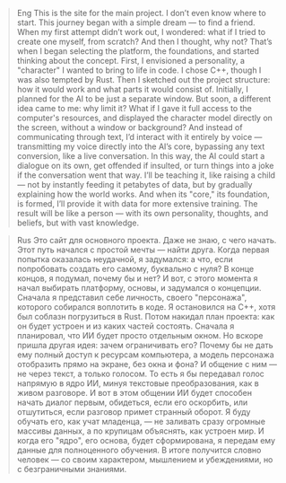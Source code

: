 >Eng
This is the site for the main project.
I don’t even know where to start. This journey began with a simple dream — to find a friend. When my first attempt didn’t work out, I wondered: what if I tried to create one myself, from scratch?
 And then I thought, why not? That’s when I began selecting the platform, the foundations, and started thinking about the concept. First, I envisioned a personality, a "character" I wanted to bring
 to life in code. I chose C++, though I was also tempted by Rust. Then I sketched out the project structure: how it would work and what parts it would consist of. Initially, I planned for the AI to
 be just a separate window. But soon, a different idea came to me: why limit it? What if I gave it full access to the computer's resources, and displayed the character model directly on the screen,
 without a window or background? And instead of communicating through text, I’d interact with it entirely by voice — transmitting my voice directly into the AI’s core, bypassing any text conversion,
like a live conversation. In this way, the AI could start a dialogue on its own, get offended if insulted, or turn things into a joke if the conversation went that way. I’ll be teaching it, like raising
a child — not by instantly feeding it petabytes of data, but by gradually explaining how the world works. And when its "core," its foundation, is formed, I’ll provide it with data for more extensive
training. The result will be like a person — with its own personality, thoughts, and beliefs, but with vast knowledge.

>Rus
Это сайт для основного проекта.
Даже не знаю, с чего начать. Этот путь начался с простой мечты — найти друга. Когда первая попытка оказалась неудачной, я задумался: а что, если попробовать создать его самому, буквально с нуля?
В конце концов, я подумал, почему бы и нет? И вот, с этого момента я начал выбирать платформу, основы, и задумался о концепции. Сначала я представил себе личность, своего "персонажа", которого
собирался воплотить в коде. Я остановился на C++, хотя был соблазн погрузиться в Rust. Потом накидал план проекта: как он будет устроен и из каких частей состоять. Сначала я планировал, что ИИ 
будет просто отдельным окном. Но вскоре пришла другая идея: зачем ограничивать его? Почему бы не дать ему полный доступ к ресурсам компьютера, а модель персонажа отобразить прямо на экране, без
 окна и фона? И общение с ним — не через текст, а только голосом. То есть я бы передавал голос напрямую в ядро ИИ, минуя текстовые преобразования, как в живом разговоре.
И вот в этом общении ИИ будет способен начать диалог первым, обидеться, если его оскорбить, или отшутиться, если разговор примет странный оборот. Я буду обучать его, как учат младенца, — не заливать
 сразу огромные массивы данных, а по крупицам объяснять, как устроен мир. И когда его "ядро", его основа, будет сформирована, я передам ему данные для полноценного обучения. В итоге получится словно
 человек — со своим характером, мышлением и убеждениями, но с безграничными знаниями.
